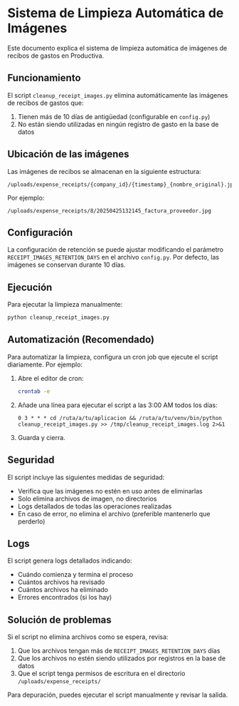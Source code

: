# Sistema de Limpieza Automática de Imágenes

Este documento explica el sistema de limpieza automática de imágenes de recibos de gastos en Productiva.

## Funcionamiento

El script `cleanup_receipt_images.py` elimina automáticamente las imágenes de recibos de gastos que:

1. Tienen más de 10 días de antigüedad (configurable en `config.py`)
2. No están siendo utilizadas en ningún registro de gasto en la base de datos

## Ubicación de las imágenes

Las imágenes de recibos se almacenan en la siguiente estructura:

```
/uploads/expense_receipts/{company_id}/{timestamp}_{nombre_original}.jpg
```

Por ejemplo:
```
/uploads/expense_receipts/8/20250425132145_factura_proveedor.jpg
```

## Configuración

La configuración de retención se puede ajustar modificando el parámetro `RECEIPT_IMAGES_RETENTION_DAYS` en el archivo `config.py`. Por defecto, las imágenes se conservan durante 10 días.

## Ejecución

Para ejecutar la limpieza manualmente:

```bash
python cleanup_receipt_images.py
```

## Automatización (Recomendado)

Para automatizar la limpieza, configura un cron job que ejecute el script diariamente. Por ejemplo:

1. Abre el editor de cron:
   ```bash
   crontab -e
   ```

2. Añade una línea para ejecutar el script a las 3:00 AM todos los días:
   ```
   0 3 * * * cd /ruta/a/tu/aplicacion && /ruta/a/tu/venv/bin/python cleanup_receipt_images.py >> /tmp/cleanup_receipt_images.log 2>&1
   ```

3. Guarda y cierra.

## Seguridad

El script incluye las siguientes medidas de seguridad:

- Verifica que las imágenes no estén en uso antes de eliminarlas
- Solo elimina archivos de imagen, no directorios
- Logs detallados de todas las operaciones realizadas
- En caso de error, no elimina el archivo (preferible mantenerlo que perderlo)

## Logs

El script genera logs detallados indicando:
- Cuándo comienza y termina el proceso
- Cuántos archivos ha revisado
- Cuántos archivos ha eliminado
- Errores encontrados (si los hay)

## Solución de problemas

Si el script no elimina archivos como se espera, revisa:

1. Que los archivos tengan más de `RECEIPT_IMAGES_RETENTION_DAYS` días
2. Que los archivos no estén siendo utilizados por registros en la base de datos
3. Que el script tenga permisos de escritura en el directorio `/uploads/expense_receipts/`

Para depuración, puedes ejecutar el script manualmente y revisar la salida.